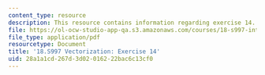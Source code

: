 ```yaml
---
content_type: resource
description: This resource contains information regarding exercise 14.
file: https://ol-ocw-studio-app-qa.s3.amazonaws.com/courses/18-s997-introduction-to-matlab-programming-fall-2011/28a1a1cd267d3d02016222bac6c13cf0_MIT18_S997F11_Exercise_14.pdf
file_type: application/pdf
resourcetype: Document
title: '18.S997 Vectorization: Exercise 14'
uid: 28a1a1cd-267d-3d02-0162-22bac6c13cf0
---
```

